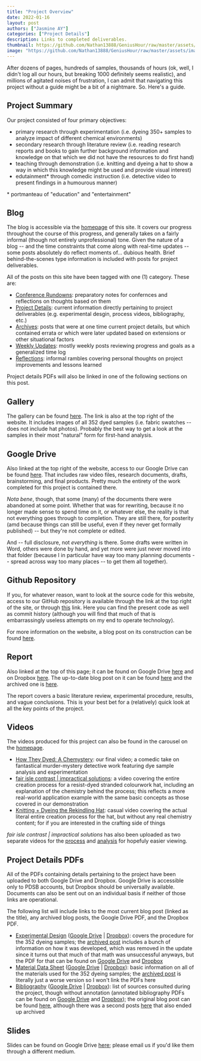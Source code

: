 ```yaml
---
title: "Project Overview"
date: 2022-01-16
layout: post
authors: ["Jasmine AY"]
categories: ["Project Details"]
description: Links to completed deliverables.
thumbnail: https://github.com/Nathan13888/GeniusHour/raw/master/assets/images/stranded.jpg"
image: "https://github.com/Nathan13888/GeniusHour/raw/master/assets/images/stranded.jpg"
---
```


After dozens of pages, hundreds of samples, thousands of hours (ok, well, I didn't log all our hours, but breaking 1000 definitely seems realistic), and millions of agitated noises of frustration, I can admit that navigating this project without a guide might be a bit of a nightmare. So. Here's a guide.

## Project Summary

Our project consisted of four primary objectives:

- primary research through experimentation (i.e. dyeing 350+ samples to analyze impact of different chemical environments)
- secondary research through literature review (i.e. reading research reports and books to gain further background information and knowledge on that which we did not have the resources to do first hand)
- teaching through demonstration (i.e. knitting and dyeing a hat to show a way in which this knowledge might be used and provide visual interest)
- edutainment\* through comedic instruction (i.e. detective video to present findings in a humourous manner)

\* portmanteau of "education" and "entertainment"

## Blog

The blog is accessible via the [homepage](https://nathan13888.github.io/GeniusHour/) of this site. It covers our progress throughout the course of this progress, and generally takes on a fairly informal (though not entirely unprofessional) tone. Given the nature of a blog -- and the time constraints that come along with real-time updates -- some posts absolutely do reflect moments of... dubious health. Brief behind-the-scenes type information is included with posts for project deliverables.

All of the posts on this site have been tagged with one (1) category. These are:

- [Conference Rundowns](https://nathan13888.github.io/GeniusHour/category/conference-rundowns): preparatory notes for confernces and reflections on thoughts based on them
- [Project Details](https://nathan13888.github.io/GeniusHour/category/project-details/): current information directly pertaining to project deliverables (e.g. experimental desgin, process videos, bibliography, etc.)
- [Archives](https://nathan13888.github.io/GeniusHour/category/archives/): posts that were at one time current project details, but which contained errata or which were later updated based on extensions or other situational factors
- [Weekly Updates](https://nathan13888.github.io/GeniusHour/category/weekly-updates/): mostly weekly posts reviewing progress and goals as a generalized time log
- [Reflections](https://nathan13888.github.io/GeniusHour/category/reflections/): informal rambles covering personal thoughts on project improvements and lessons learned

Project details PDFs will also be linked in one of the following sections on this post.

## Gallery

The gallery can be found [here](https://nathan13888.github.io/GeniusHour/gallery). The link is also at the top right of the website. It includes images of all 352 dyed samples (i.e. fabric swatches -- does not include hat photos). Probably the best way to get a look at the samples in their most "natural" form for first-hand analysis.

## Google Drive

Also linked at the top right of the website, access to our Google Drive can be found [here](https://drive.google.com/drive/folders/1tMdN1I9MV_sfzvuXi5_gYrrJhWl475pv). That includes raw video files, research documents, drafts, brainstorming, and final products. Pretty much the entirety of the work completed for this project is contained there.

*Nota bene*, though, that some (many) of the documents there were abandoned at some point. Whether that was for rewriting, because it no longer made sense to spend time on it, or whatever else, the reality is that not everything goes through to completion. They are still there, for posterity (amd because things can still be useful, even if they never get formally published) -- but they're not complete or edited.

And -- full disclosure, not *everything* is there. Some drafts were written in Word, others were done by hand, and yet more were just never moved into that folder (because I in particular have way too many planning documents -- spread across way too many places -- to get them all together).

## Github Repository

If you, for whatever reason, want to look at the source code for this website, access to our GitHub repository is available through the link at the top right of the site, or through [this](https://github.com/Nathan13888/GeniusHour) link. Here you can find the present code as well as commit history (although you will find that much of that is embarrassingly useless attempts on my end to operate technology).

For more information on the website, a blog post on its construction can be found [here](https://nathan13888.github.io/GeniusHour/blog/2021-12-16-how-we-built-the-website/).

## Report

Also linked at the top of this page; it can be found on Google Drive [here](https://drive.google.com/file/d/1AjM9rH2uQ7QkAxP68FwhdjlUGrRju7cg/view?usp=sharing) and on Dropbox [here](https://www.dropbox.com/s/j3318f8do3s0kc3/finalpaperv.3.4.pdf?dl=0). The up-to-date blog post on it can be found [here](https://nathan13888.github.io/GeniusHour/blog/2022-01-15-redux-final-paper/) and the archived one is [here](https://nathan13888.github.io/GeniusHour/blog/2021-12-17-final-paper/).

The report covers a basic literature review, experimental procedure, results, and vague conclusions. This is your best bet for a (relatively) quick look at all the key points of the project.

## Videos

The videos produced for this project can also be found in the carousel on the [homepage](https://nathan13888.github.io/GeniusHour/).

- [How They Dyed: A Chemystery](https://www.youtube.com/watch?v=R0NtmkcuxkQ): our final video; a comedic take on fantastical murder-mystery detective work featuring dye sample analysis and experimentation
- [fair isle contrast \| impractical solutions](https://youtu.be/VKyVxNapFOY): a video covering the entire creation process for a resist-dyed stranded colourwork hat, including an explanation of the chemistry behind the process; this reflects a more real-world application example with the same basic concepts as those covered in our demonstration
- [Knitting + Dyeing the Rekindling Hat](https://youtu.be/7xaW4bBOjN0): casual video covering the actual literal entire creation process for the hat, but without any real chemistry content; for if you are interested in the crafting side of things

*fair isle contrast \| impractical solutions* has also been uploaded as two separate videos for the [process](https://youtu.be/G5-wlJjn280) and [analysis](https://youtu.be/DvJTKKMneBM) for hopefuly easier viewing.

## Project Details PDFs

All of the PDFs containing details pertaining to the project have been uploaded to both Google Drive and Dropbox. Google Drive is accessible only to PDSB accounts, but Dropbox should be universally available. Documents can also be sent out on an individual basis if neither of those links are operational.

The following list will include links to the most current blog post (linked as the title), any archived blog posts, the Google Drive PDF, and the Dropbox PDF.

- [Experimental Design](https://nathan13888.github.io/GeniusHour/blog/2021-12-06-redux-experimental-design/) ([Google Drive](https://drive.google.com/file/d/1oWzcSQVJdO0K7FSIWbDjZ6_O5nxLl9ci/view?usp=sharing) \| [Dropbox](https://www.dropbox.com/s/zr8ors6cgdadrco/experimental%20design%20redux.pdf?dl=0)): covers the procedure for the 352 dyeing samples; the [archived post](https://nathan13888.github.io/GeniusHour/blog/2021-11-22-experimental-design/) includes a bunch of information on how it was developed, which was removed in the update since it turns out that much of that math was unsuccessful anyways, but the PDF for that can be found on [Google Drive](https://drive.google.com/file/d/1DZGF680ARMBXBzP1tZ__GN-TyKwg9a3m/view?usp=sharing) and [Dropbox](https://www.dropbox.com/s/7jmwuk7ay2zvyzl/experimentaldesign.pdf?dl=0)
- [Material Data Sheet](https://nathan13888.github.io/GeniusHour/blog/2022-01-15-redux-material-data-sheet/) ([Google Drive](https://drive.google.com/file/d/1kfbSkPeOJQYT6vISfGqBiF1Aa4k9zkxG/view?usp=sharing) \| [Dropbox](https://www.dropbox.com/s/pa7wl3zl1jgghi9/redux%20material%20data%20sheet%20v.1.2.pdf?dl=0)): basic information on all of the materials used for the 352 dyeing samples; the [archived post](https://nathan13888.github.io/GeniusHour/blog/2021-12-07-material-data-sheet/) is literally just a worse version so I won't link the PDFs here
- [Bibliography](https://nathan13888.github.io/GeniusHour/blog/2022-01-16-redux-updated-bibliography/) ([Google Drive](https://drive.google.com/file/d/1qbB-y23kIuizqPThfiRaIyK3W0aR-XlB/view?usp=sharing) \| [Dropbox](https://www.dropbox.com/s/gb6q2qq389l62cr/redux%20Updated%20Bibliography.v.1.1.pdf?dl=0)): list of sources consulted during the project, though without annotation (annotated bibliography PDFs can be found on [Google Drive](https://drive.google.com/file/d/1DL1HD_raEAGdlNlpE71cIoOUmD78cFBx/view?usp=sharing) and [Dropbox](https://www.dropbox.com/s/kds3v7vvnr2crzh/References%20_%20Genius%20Hour%20_%20SCH4UE-A.pdf?dl=0)); the original blog post can be found [here](https://nathan13888.github.io/GeniusHour/blog/2021-11-23-annotated-bibliography/), although there was a second posts [here](https://nathan13888.github.io/GeniusHour/blog/2021-12-16-updated-bibliography/) that also ended up archived

## Slides

Slides can be found on Google Drive [here](https://drive.google.com/drive/folders/1H1QYUFVPW4hB3AmgiqFVHyBtaDqWRMI0); please email us if you'd like them through a different medium.
